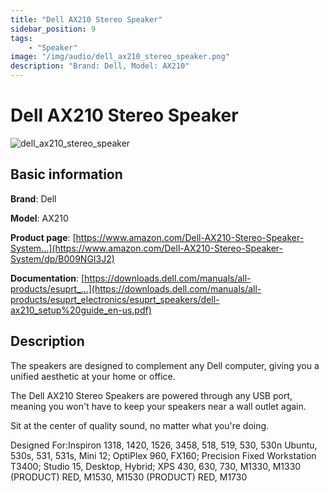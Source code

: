 ```yaml
---
title: "Dell AX210 Stereo Speaker"
sidebar_position: 9
tags:
    - "Speaker"
image: "/img/audio/dell_ax210_stereo_speaker.png"
description: "Brand: Dell, Model: AX210"
---
```

# Dell AX210 Stereo Speaker

![dell_ax210_stereo_speaker](/img/audio/dell_ax210_stereo_speaker.png)

## Basic information

**Brand**: Dell

**Model**: AX210

**Product page**: [https://www.amazon.com/Dell-AX210-Stereo-Speaker-System...](https://www.amazon.com/Dell-AX210-Stereo-Speaker-System/dp/B009NGI3J2)

**Documentation**: [https://downloads.dell.com/manuals/all-products/esuprt_...](https://downloads.dell.com/manuals/all-products/esuprt_electronics/esuprt_speakers/dell-ax210_setup%20guide_en-us.pdf)

## Description

The speakers are designed to complement any Dell computer, giving you a unified aesthetic at your home or office\.

The Dell AX210 Stereo Speakers are powered through any USB port, meaning you won't have to keep your speakers near a wall outlet again\.

Sit at the center of quality sound, no matter what you're doing\.

Designed For:Inspiron 1318, 1420, 1526, 3458, 518, 519, 530, 530n Ubuntu, 530s, 531, 531s, Mini 12; OptiPlex 960, FX160; Precision Fixed Workstation T3400; Studio 15, Desktop, Hybrid; XPS 430, 630, 730, M1330, M1330 \(PRODUCT\) RED, M1530, M1530 \(PRODUCT\) RED, M1730

